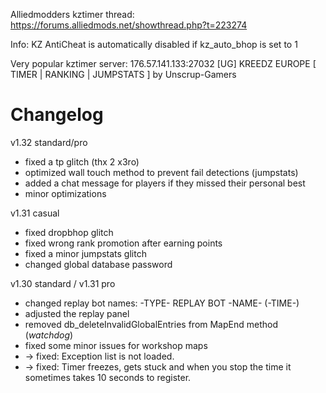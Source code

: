 Alliedmodders kztimer thread: https://forums.alliedmods.net/showthread.php?t=223274

Info: KZ AntiCheat is automatically disabled if kz_auto_bhop is set to 1

Very popular kztimer server: 176.57.141.133:27032 [UG] KREEDZ EUROPE [ TIMER | RANKING | JUMPSTATS ] by Unscrup-Gamers

Changelog
=======

v1.32 standard/pro
- fixed a tp glitch (thx 2 x3ro)
- optimized wall touch method to prevent fail detections (jumpstats)
- added a chat message for players if they missed their personal best 
- minor optimizations

v1.31 casual
- fixed dropbhop glitch
- fixed wrong rank promotion after earning points
- fixed a minor jumpstats glitch
- changed global database password

v1.30 standard / v1.31 pro
- changed replay bot names: -TYPE- REPLAY BOT -NAME- (-TIME-)
- adjusted the replay panel
- removed db_deleteInvalidGlobalEntries from MapEnd method (*watchdog*)
- fixed some minor issues for workshop maps
- -> fixed: Exception list is not loaded.
- -> fixed: Timer freezes, gets stuck and when you stop the time it sometimes takes 10 seconds to register.
